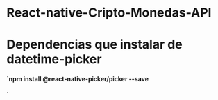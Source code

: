 # React-native-Cripto-Monedas-API

# Dependencias que instalar de datetime-picker
#### `npm install @react-native-picker/picker --save
`
